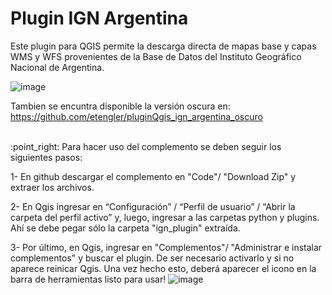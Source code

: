 # Plugin IGN Argentina

Este plugin para QGIS permite la descarga directa de mapas base y capas WMS y WFS provenientes de la Base de Datos del Instituto Geográfico Nacional de Argentina.

![image](https://github.com/user-attachments/assets/a2546bf5-ca33-41e9-acf4-74abd922ceb8)

Tambien se encuntra disponible la versión oscura en: https://github.com/etengler/pluginQgis_ign_argentina_oscuro

<br>
:point_right: Para hacer uso del complemento se deben seguir los siguientes pasos:

1- En github descargar el complemento en "Code"/ "Download Zip" y extraer los archivos.

2- En Qgis ingresar en “Configuración” / “Perfil de usuario” / “Abrir la carpeta del perfil activo” y, luego, ingresar a las carpetas python y plugins. Ahí se debe pegar sólo la carpeta "ign_plugin" extraída. 

3- Por último, en Qgis, ingresar en "Complementos"/ "Administrar e instalar complementos" y buscar el plugin. De ser necesario activarlo y si no aparece reinicar Qgis. Una vez hecho esto, deberá aparecer el icono en la barra de herramientas listo para usar! ![image](https://github.com/etengler/complementoQgis_v1/assets/58312881/95606903-9542-44fc-ad74-267653741232)
